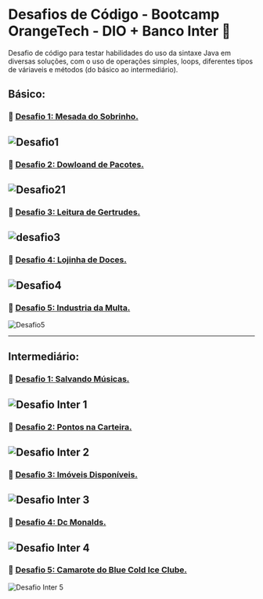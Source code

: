 # Desafios de Código - Bootcamp OrangeTech - DIO + Banco Inter  :orange_heart:

Desafio de código para testar habilidades do uso da sintaxe Java em diversas soluções, com o uso de operações simples, loops, diferentes tipos de váriaveis
e métodos (do básico ao intermediário).

## Básico: 

### :memo: [**Desafio 1: Mesada do Sobrinho.**](https://github.com/danielamorattodev/desafios-de-codigo-bootcamp-inter-dio/blob/master/src/com/dioinnovation/desafios/MesadaDoSobrinho.java)

![Desafio1](https://user-images.githubusercontent.com/74005813/211045405-4f9c1fc2-8405-43e3-9879-ad1e258def90.jpg)
-

### :memo: [**Desafio 2: Dowloand de Pacotes.**](https://github.com/danielamorattodev/desafios-de-codigo-bootcamp-inter-dio/blob/master/src/com/dioinnovation/desafios/DownloadDePacotes.java)

![Desafio21](https://user-images.githubusercontent.com/74005813/211045410-991512b3-0aa3-49e0-8499-4d5b50723832.jpg)
-

### :memo: [**Desafio 3: Leitura de Gertrudes.**](https://github.com/danielamorattodev/desafios-de-codigo-bootcamp-inter-dio/blob/master/src/com/dioinnovation/desafios/LeituraDeGertrudes.java)

![desafio3](https://user-images.githubusercontent.com/74005813/211045579-1828ae1d-9fc8-49f4-9723-d4c6de7f175c.jpg)
-

### :memo: [**Desafio 4: Lojinha de Doces.**](https://github.com/danielamorattodev/desafios-de-codigo-bootcamp-inter-dio/blob/master/src/com/dioinnovation/desafios/LojinhaDeDoces.java)

![Desafio4](https://user-images.githubusercontent.com/74005813/211045574-eb44cc8d-106b-4ceb-aaeb-80348261850b.jpg)
-

### :memo: [**Desafio 5: Industria da Multa.**](https://github.com/danielamorattodev/desafios-de-codigo-bootcamp-inter-dio/blob/master/src/com/dioinnovation/desafios/IndustriaDaMulta.java)

![Desafio5](https://user-images.githubusercontent.com/74005813/211045610-0b6d2d9d-e496-4370-9e62-5630ffb56644.jpg)

---

## Intermediário:

### :memo: [**Desafio 1: Salvando Músicas.**](https://github.com/danielamorattodev/desafios-de-codigo-bootcamp-inter-dio/blob/master/src/com/dioinnovation/desafios/intermedi%C3%A1rios/SalvandoMusicas.java)

![Desafio Inter 1](https://user-images.githubusercontent.com/74005813/214799150-6f66e167-3260-4ccf-b9f9-9625b9c60662.jpg)
-

### :memo: [**Desafio 2: Pontos na Carteira.**](https://github.com/danielamorattodev/desafios-de-codigo-bootcamp-inter-dio/blob/master/src/com/dioinnovation/desafios/intermedi%C3%A1rios/PontosNaCarteira.java)

![Desafio Inter 2](https://user-images.githubusercontent.com/74005813/214799154-5b7d9cf4-1de3-4f9b-be2c-3c6a350d2572.jpg)
-

### :memo: [**Desafio 3: Imóveis Disponíveis.**](https://github.com/danielamorattodev/desafios-de-codigo-bootcamp-inter-dio/blob/master/src/com/dioinnovation/desafios/intermedi%C3%A1rios/ImoveisDisponiveis.java)

![Desafio Inter 3](https://user-images.githubusercontent.com/74005813/214799159-92c3ea99-05f9-43ca-9cc2-d219a2e25982.jpg)
-

### :memo: [**Desafio 4: Dc Monalds.**](https://github.com/danielamorattodev/desafios-de-codigo-bootcamp-inter-dio/blob/master/src/com/dioinnovation/desafios/intermedi%C3%A1rios/DcMonalds.java)


![Desafio Inter 4](https://user-images.githubusercontent.com/74005813/214799163-16ce9b7f-27be-44c4-86d0-fb76d08d267b.jpg)
-

### :memo: [**Desafio 5: Camarote do Blue Cold Ice Clube.**](https://github.com/danielamorattodev/desafios-de-codigo-bootcamp-inter-dio/blob/master/src/com/dioinnovation/desafios/intermedi%C3%A1rios/CamaroteDoBlueCold.java)

![Desafio Inter 5](https://user-images.githubusercontent.com/74005813/214799144-0530d7d1-28fb-4cee-8c7f-771ff456edc9.jpg)




